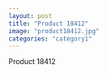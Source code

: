 ```yaml
---
layout: post
title: "Product 18412"
image: "product18412.jpg"
categories: "category1"
---
```

Product 18412
